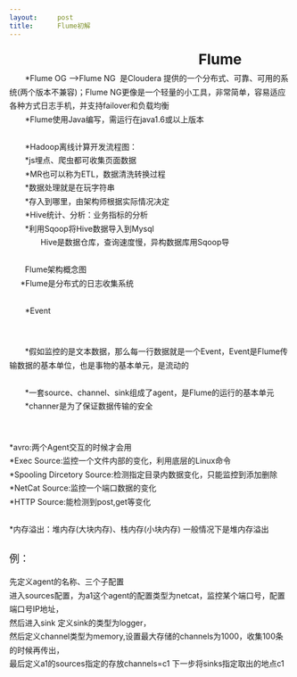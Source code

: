 ```yaml
---
layout:     post
title:      Flume初解
---
```

<div id="article_content" class="article_content clearfix csdn-tracking-statistics" data-pid="blog" data-mod="popu_307" data-dsm="post">
								            <link rel="stylesheet" href="https://csdnimg.cn/release/phoenix/template/css/ck_htmledit_views-f76675cdea.css">
						<div class="htmledit_views" id="content_views">
                <div style="white-space:pre-wrap;text-align:center;text-indent:252px;line-height:1.75;font-size:14px;"><span style="font-size:26px;"><strong>Flume</strong></span></div><div style="white-space:pre-wrap;text-indent:28px;text-align:left;line-height:1.75;font-size:14px;">*Flume OG --&gt;Flume NG  是Cloudera 提供的一个分布式、可靠、可用的系统(两个版本不兼容)；Flume NG更像是一个轻量的小工具，非常简单，容易适应各种方式日志手机，并支持failover和负载均衡</div><div style="white-space:pre-wrap;text-indent:28px;text-align:left;line-height:1.75;font-size:14px;">*Flume使用Java编写，需运行在java1.6或以上版本</div><div style="white-space:pre-wrap;text-align:left;line-height:1.75;font-size:14px;"><br></div><div style="white-space:pre-wrap;text-indent:28px;text-align:left;line-height:1.75;font-size:14px;">*Hadoop离线计算开发流程图：</div><div style="text-align:center;float:none;"><div style="text-align:center;float:none;"><div style="text-align:center;float:none;"><img src="https://img-blog.csdn.net/20180529081608461" style="font-size:14px;text-align:left;text-indent:28px;white-space:pre-wrap;" alt=""></div></div></div><div style="white-space:pre-wrap;text-indent:28px;text-align:left;line-height:1.75;font-size:14px;">*js埋点、爬虫都可收集页面数据</div><div style="white-space:pre-wrap;text-indent:28px;text-align:left;line-height:1.75;font-size:14px;">*MR也可以称为ETL，数据清洗转换过程</div><div style="white-space:pre-wrap;text-indent:28px;text-align:left;line-height:1.75;font-size:14px;">*数据处理就是在玩字符串</div><div style="white-space:pre-wrap;text-indent:28px;text-align:left;line-height:1.75;font-size:14px;">*存入到哪里，由架构师根据实际情况决定</div><div style="white-space:pre-wrap;text-indent:28px;text-align:left;line-height:1.75;font-size:14px;">*Hive统计、分析：业务指标的分析</div><div style="white-space:pre-wrap;text-indent:28px;text-align:left;line-height:1.75;font-size:14px;">*利用Sqoop将Hive数据导入到Mysql</div><div style="white-space:pre-wrap;text-indent:56px;text-align:left;line-height:1.75;font-size:14px;">Hive是数据仓库，查询速度慢，异构数据库用Sqoop导</div><div style="white-space:pre-wrap;text-indent:28px;text-align:left;line-height:1.75;font-size:14px;"><br></div><div style="white-space:pre-wrap;text-indent:28px;text-align:left;line-height:1.75;font-size:14px;">Flume架构概念图</div><div style="text-align:center;float:none;"></div><div style="white-space:pre-wrap;text-align:left;line-height:1.75;font-size:14px;"> 	*Flume是分布式的日志收集系统</div><div style="white-space:pre-wrap;text-align:left;line-height:1.75;font-size:14px;"><img src="https://img-blog.csdn.net/20180529081635158" alt=""><br></div><div style="white-space:pre-wrap;text-align:left;line-height:1.75;font-size:14px;"><br></div><div style="white-space:pre-wrap;text-indent:28px;text-align:left;line-height:1.75;font-size:14px;">*Event</div><div style="text-align:center;float:none;"><img src="https://img-blog.csdn.net/20180529081659209" alt=""></div><div style="white-space:pre-wrap;text-align:left;line-height:1.75;font-size:14px;"><br></div><div style="text-align:center;float:none;"><img src="https://img-blog.csdn.net/20180529081719724" alt=""></div><div style="white-space:pre-wrap;text-align:left;line-height:1.75;font-size:14px;"><br></div><div style="white-space:pre-wrap;text-indent:28px;text-align:left;line-height:1.75;font-size:14px;">*假如监控的是文本数据，那么每一行数据就是一个Event，Event是Flume传输数据的基本单位，也是事物的基本单元，是流动的</div><div style="white-space:pre-wrap;text-indent:28px;text-align:left;line-height:1.75;font-size:14px;"><br></div><div style="white-space:pre-wrap;text-indent:28px;text-align:left;line-height:1.75;font-size:14px;">*一套source、channel、sink组成了agent，是Flume的运行的基本单元</div><div style="white-space:pre-wrap;text-indent:28px;text-align:left;line-height:1.75;font-size:14px;">*channer是为了保证数据传输的安全</div><div style="text-align:center;float:none;"></div><div style="white-space:pre-wrap;text-indent:28px;text-align:left;line-height:1.75;font-size:14px;"><br></div><div style="white-space:pre-wrap;text-indent:28px;text-align:left;line-height:1.75;font-size:14px;"><img src="https://img-blog.csdn.net/20180529081737849" alt=""><br></div><div style="white-space:pre-wrap;text-indent:28px;text-align:left;line-height:1.75;font-size:14px;"><img src="https://img-blog.csdn.net/20180529081807936" alt=""><br></div><div style="white-space:pre-wrap;text-indent:28px;text-align:left;line-height:1.75;font-size:14px;"><img src="https://img-blog.csdn.net/20180529081825104" alt=""><br></div><div style="white-space:pre-wrap;text-indent:28px;text-align:left;line-height:1.75;font-size:14px;"><img src="https://img-blog.csdn.net/20180529081848691" alt=""><br></div><div style="white-space:pre-wrap;text-align:left;line-height:1.75;font-size:14px;"><br></div><div style="text-align:center;float:none;"></div><div style="white-space:pre-wrap;text-align:left;line-height:1.75;font-size:14px;">*avro:两个Agent交互的时候才会用</div><div style="white-space:pre-wrap;text-align:left;line-height:1.75;font-size:14px;">*Exec Source:监控一个文件内部的变化，利用底层的Linux命令</div><div style="white-space:pre-wrap;text-align:left;line-height:1.75;font-size:14px;">*Spooling Dircetory Source:检测指定目录内数据变化，只能监控到添加删除</div><div style="white-space:pre-wrap;text-align:left;line-height:1.75;font-size:14px;">*NetCat Source:监控一个端口数据的变化</div><div style="white-space:pre-wrap;text-align:left;line-height:1.75;font-size:14px;">*HTTP Source:能检测到post,get等变化</div><div style="text-align:center;float:none;"><img src="https://img-blog.csdn.net/20180529081909199" alt=""></div><div style="white-space:pre-wrap;text-align:left;line-height:1.75;font-size:14px;"><img src="https://img-blog.csdn.net/20180529081939155" alt=""><br></div><div style="text-align:left;float:none;"></div><div style="white-space:pre-wrap;text-align:left;line-height:1.75;font-size:14px;"><br></div><div style="white-space:pre-wrap;text-align:left;line-height:1.75;font-size:14px;">*内存溢出：堆内存(大块内存)、栈内存(小块内存) 一般情况下是堆内存溢出</div><div style="white-space:pre-wrap;text-align:left;line-height:1.75;font-size:14px;"><br></div><div style="white-space:pre-wrap;text-align:left;line-height:1.75;font-size:14px;"><span style="font-size:18px;">例：</span></div><img src="https://img-blog.csdn.net/20180529082001746" alt=""><p></p><div style="text-align:left;float:none;"></div><div style="white-space:pre-wrap;text-align:left;line-height:1.75;font-size:14px;">先定义agent的名称、三个子配置</div><div style="white-space:pre-wrap;text-align:left;line-height:1.75;font-size:14px;">进入sources配置，为a1这个agent的配置类型为netcat，监控某个端口号，配置端口号IP地址，</div><div style="white-space:pre-wrap;text-align:left;line-height:1.75;font-size:14px;">然后进入sink 定义sink的类型为logger，</div><div style="white-space:pre-wrap;text-align:left;line-height:1.75;font-size:14px;">然后定义channel类型为memory,设置最大存储的channels为1000，收集100条的时候再传出，</div><div style="white-space:pre-wrap;text-align:left;line-height:1.75;font-size:14px;">最后定义a1的sources指定的存放channels=c1 下一步将sinks指定取出的地点c1</div><div style="white-space:pre-wrap;text-align:left;line-height:1.75;font-size:14px;"><br></div><div style="white-space:pre-wrap;text-align:left;line-height:1.75;font-size:14px;"><br></div><div style="white-space:pre-wrap;text-align:left;line-height:1.75;font-size:14px;"><br></div><div style="white-space:pre-wrap;text-align:left;line-height:1.75;font-size:14px;"><br></div><div style="white-space:pre-wrap;text-align:left;line-height:1.75;font-size:14px;"><br></div><div style="white-space:pre-wrap;text-align:left;line-height:1.75;font-size:14px;"><br></div><div style="white-space:pre-wrap;text-align:left;line-height:1.75;font-size:14px;"><br></div><div style="white-space:pre-wrap;text-align:left;line-height:1.75;font-size:14px;"><br></div><div style="white-space:pre-wrap;text-align:left;line-height:1.75;font-size:14px;"><br></div><div style="white-space:pre-wrap;text-align:left;line-height:1.75;font-size:14px;"><br></div><div style="white-space:pre-wrap;text-align:left;line-height:1.75;font-size:14px;"><br></div><div style="white-space:pre-wrap;text-align:left;line-height:1.75;font-size:14px;"><br></div><p></p><p><br></p><p><br></p>            </div>
                </div>